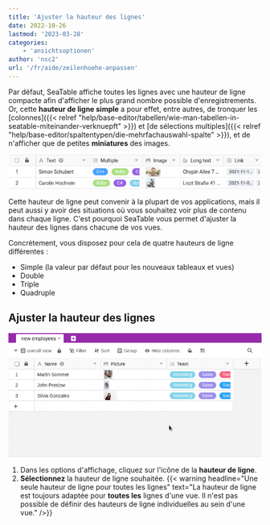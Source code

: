 ```yaml
---
title: 'Ajuster la hauteur des lignes'
date: 2022-10-26
lastmod: '2023-03-28'
categories:
    - 'ansichtsoptionen'
author: 'nsc2'
url: '/fr/aide/zeilenhoehe-anpassen'
---
```


Par défaut, SeaTable affiche toutes les lignes avec une hauteur de ligne compacte afin d'afficher le plus grand nombre possible d'enregistrements. Or, cette **hauteur de ligne simple** a pour effet, entre autres, de tronquer les [colonnes]({{< relref "help/base-editor/tabellen/wie-man-tabellen-in-seatable-miteinander-verknuepft" >}}) et [de sélections multiples]({{< relref "help/base-editor/spaltentypen/die-mehrfachauswahl-spalte" >}}), et de n'afficher que de petites **miniatures** des images.

![Contenu de cellule tronqué](images/small-row-height-cut-cells.png)

Cette hauteur de ligne peut convenir à la plupart de vos applications, mais il peut aussi y avoir des situations où vous souhaitez voir plus de contenu dans chaque ligne. C'est pourquoi SeaTable vous permet d'ajuster la hauteur des lignes dans chacune de vos vues.

Concrètement, vous disposez pour cela de quatre hauteurs de ligne différentes :

- Simple (la valeur par défaut pour les nouveaux tableaux et vues)
- Double
- Triple
- Quadruple

## Ajuster la hauteur des lignes

![Ajuster la hauteur des lignes](images/set-row-height-new.gif)

1. Dans les options d'affichage, cliquez sur l'icône de la **hauteur de ligne**.
2. **Sélectionnez** la hauteur de ligne souhaitée.
   {{< warning  headline="Une seule hauteur de ligne pour toutes les lignes"  text="La hauteur de ligne est toujours adaptée pour **toutes les** lignes d'une vue. Il n'est pas possible de définir des hauteurs de ligne individuelles au sein d'une vue." />}}
